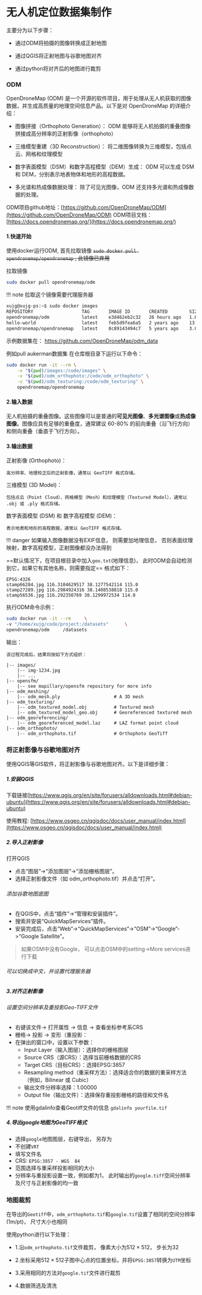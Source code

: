 # 无人机定位数据集制作

主要分为以下步骤： 

* 通过ODM将拍摄的图像转换成正射地图  

* 通过QGIS将正射地图与谷歌地图对齐  

* 通过python将对齐后的地图进行裁剪   

### ODM


OpenDroneMap (ODM) 是一个开源的软件项目，用于处理从无人机获取的图像数据，并生成高质量的地理空间信息产品。以下是对 OpenDroneMap 的详细介绍：  
* 图像拼接（Orthophoto Generation）：
        ODM 能够将无人机拍摄的重叠图像拼接成高分辨率的正射影像（orthophoto）

* 三维模型重建（3D Reconstruction）：
        将二维图像转换为三维模型，包括点云、网格和纹理模型

* 数字表面模型（DSM）和数字高程模型（DEM）生成：
        ODM 可以生成 DSM 和 DEM，分别表示地表物体和地形的高程数据。

* 多光谱和热成像数据处理：
        除了可见光图像，ODM 还支持多光谱和热成像数据的处理。

ODM项目github地址：[https://github.com/OpenDroneMap/ODM](https://github.com/OpenDroneMap/ODM)
ODM项目文档：[https://docs.opendronemap.org/](https://docs.opendronemap.org/)


#### 1.快速开始

使用docker运行ODM, 首先拉取镜像
~~`sudo docker pull opendronemap/opendronemap` , 此镜像已弃用~~

拉取镜像
```bash
sudo docker pull opendronemap/odm
```
!!! note
    拉取这个镜像需要代理服务器



```bash
xujg@xujg-ps:~$ sudo docker images
REPOSITORY                  TAG       IMAGE ID       CREATED        SIZE
opendronemap/odm            latest    e3d462eb2c32   26 hours ago   1.61GB
hello-world                 latest    feb5d9fea6a5   2 years ago    13.3kB
opendronemap/opendronemap   latest    8c89143494c7   5 years ago    3.04GB

```
示例数据集在： [ https://github.com/OpenDroneMap/odm_data ]( https://github.com/OpenDroneMap/odm_data )

例如pull aukerman数据集
在仓库根目录下运行以下命令：
```bash
sudo docker run -it --rm \
    -v "$(pwd)/images:/code/images" \
    -v "$(pwd)/odm_orthophoto:/code/odm_orthophoto" \
    -v "$(pwd)/odm_texturing:/code/odm_texturing" \
    opendronemap/opendronemap
```
#### 2.输入数据
无人机拍摄的重叠图像。这些图像可以是普通的**可见光图像**、**多光谱图像**或**热成像图像**。图像应具有足够的重叠度，通常建议 60-80% 的前向重叠（沿飞行方向）和侧向重叠（垂直于飞行方向）。
#### 3.输出数据
正射影像 (Orthophoto)：

    高分辨率、地理校正后的正射影像，通常以 GeoTIFF 格式存储。

三维模型 (3D Model)：

    包括点云（Point Cloud）、网格模型（Mesh）和纹理模型（Textured Model），通常以 .obj 或 .ply 格式存储。

数字表面模型 (DSM) 和 数字高程模型 (DEM)：

    表示地表和地形的高程数据，通常以 GeoTIFF 格式存储。

!!! danger
    如果输入图像数据没有EXIF信息， 则需要加地理信息， 否则表面纹理映射，数字高程模型，正射图像都没办法得到


==默认情况下，在项目根目录中加入`geo.txt`(地理信息)， 此时ODM会自动检测到它，如果它有其他名称，则需要指定==
格式如下：
```text
EPSG:4326
stamp66284.jpg 116.3104629517 38.1277542114 115.0
stamp27289.jpg 116.2984924316 38.1408538818 115.0
stamp56536.jpg 116.292350769 38.1299972534 114.0
```

执行ODM命令示例：
```bash
sudo docker run -it --rm     \
-v "/home/xujg/code/project:/datasets"      \
opendronemap/odm     /datasets
```

输出：
```text
该过程完成后，结果将按如下方式组织：

|-- images/
    |-- img-1234.jpg
    |-- ...
|-- opensfm/
    |-- see mapillary/opensfm repository for more info
|-- odm_meshing/
    |-- odm_mesh.ply                    # A 3D mesh
|-- odm_texturing/
    |-- odm_textured_model.obj          # Textured mesh
    |-- odm_textured_model_geo.obj      # Georeferenced textured mesh
|-- odm_georeferencing/
    |-- odm_georeferenced_model.laz     # LAZ format point cloud
|-- odm_orthophoto/
    |-- odm_orthophoto.tif              # Orthophoto GeoTiff
```


### 将正射影像与谷歌地图对齐
使用QGIS等GIS软件，将正射影像与谷歌地图对齐。以下是详细步骤：

##### 1.安装QGIS
下载链接[https://www.qgis.org/en/site/forusers/alldownloads.html#debian-ubuntu](https://www.qgis.org/en/site/forusers/alldownloads.html#debian-ubuntu)  

使用教程: [https://www.osgeo.cn/qgisdoc/docs/user_manual/index.html](https://www.osgeo.cn/qgisdoc/docs/user_manual/index.html)
##### 2.导入正射影像
打开QGIS

* 点击“图层”->“添加图层”->“添加栅格图层”。
* 选择正射影像文件（如 odm_orthophoto.tif）并点击“打开”。

###### 添加谷歌地图底图

* 在QGIS中，点击“插件”->“管理和安装插件”。
* 搜索并安装“QuickMapServices”插件。
* 安装完成后，点击“Web”->“QuickMapServices”->“OSM”->“Google”->“Google Satellite”。

>如果OSM中没有Google， 可以点击OSM中的setting->More services进行下载

###### 可以切换成中文，并设置代理服务器
##### 3.对齐正射影像

###### 设置空间分辨率及重投影Geo-TIFF文件

* 右键该文件-> 打开属性 -> 信息 -> 查看坐标参考系CRS 
* 栅格-> 投影 -> 变形（重投影：
* 在弹出的窗口中，设置以下参数：
    * Input Layer（输入图层）：选择你的栅格图层
    * Source CRS（源CRS）：选择当前栅格数据的CRS
    * Target CRS（目标CRS）：选择EPSG:3857
    * Resampling method（重采样方法）：选择适合你的数据的重采样方法（例如，Bilinear 或 Cubic）
    * 输出文件分辨率选择：1.00000
    * Output file（输出文件）：选择保存重投影栅格的路径和文件名


!!! note 
    使用gdalinfo查看Geotiff文件的信息 `gdalinfo yourfile.tif`
##### 4.导出google地图为GeoTIFF格式

* 选择`google`地图图层，右键导出， 另存为
* 不创建`VRT`
* 填写文件名
* CRS: `EPSG:3857 - WGS  84`
* 范围选择与重采样投影相同的大小
* 分辨率与重投影设置一致，例如都为1， 此时输出的`google.tiff`空间分辨率及尺寸与正射影像的均一致



### 地图裁剪

在导出的`Geotiff`中，`odm_orthophoto.tif`和`google.tif`设置了相同的空间分辨率(1m/pt)， 尺寸大小也相同

使用python进行以下处理：  

* 1.沿`odm_orthophoto.tif`文件裁剪， 像素大小为$512\times512$， 步长为32  

* 2.坐标采用$512\times512$子图中心点的位置坐标，并将`EPSG:3857`转换为`UTM`坐标  

* 3.采用相同的方法对`google.tif`文件进行裁剪  

* 4.数据筛选及清洗  